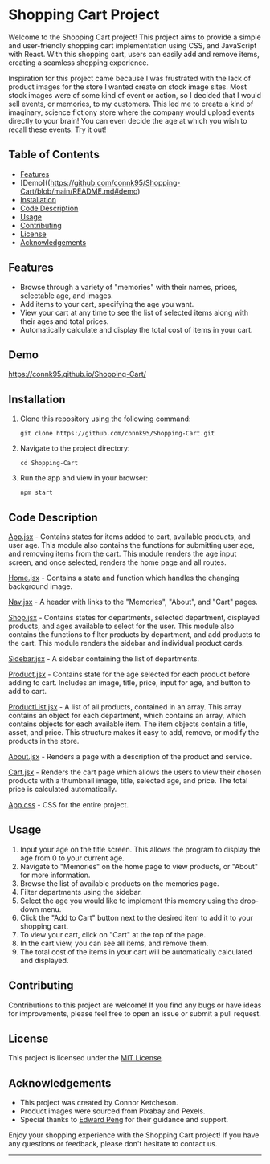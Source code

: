 # Shopping Cart Project

Welcome to the Shopping Cart project! This project aims to provide a simple and user-friendly shopping cart implementation using CSS, and JavaScript with React. With this shopping cart, users can easily add and remove items, creating a seamless shopping experience.

Inspiration for this project came because I was frustrated with the lack of product images for the store I wanted create on stock image sites. Most stock images were of some kind of event or action, so I decided that I would sell events, or memories, to my customers. This led me to create a kind of imaginary, science fictiony store where the company would upload events directly to your brain! You can even decide the age at which you wish to recall these events. Try it out!

## Table of Contents

- [Features](https://github.com/connk95/Shopping-Cart/blob/main/README.md#features)
- [Demo]((https://github.com/connk95/Shopping-Cart/blob/main/README.md#demo)
- [Installation](https://github.com/connk95/Shopping-Cart/blob/main/README.md#installation)
- [Code Description](https://github.com/connk95/Shopping-Cart/blob/main/README.md#code-description)
- [Usage](https://github.com/connk95/Shopping-Cart/blob/main/README.md#usage)
- [Contributing](https://github.com/connk95/Shopping-Cart/blob/main/README.md#contributing)
- [License](https://github.com/connk95/Shopping-Cart/blob/main/README.md#license)
- [Acknowledgements](https://github.com/connk95/Shopping-Cart/blob/main/README.md#acknowledgements)

## Features

- Browse through a variety of "memories" with their names, prices, selectable age, and images.
- Add items to your cart, specifying the age you want.
- View your cart at any time to see the list of selected items along with their ages and total prices.
- Automatically calculate and display the total cost of items in your cart.

## Demo

https://connk95.github.io/Shopping-Cart/

## Installation

1. Clone this repository using the following command:
   ```
   git clone https://github.com/connk95/Shopping-Cart.git
   ```

2. Navigate to the project directory:
   ```
   cd Shopping-Cart
   ```

3. Run the app and view in your browser:
   ```
   npm start
   ```

## Code Description

[App.jsx](https://github.com/connk95/Shopping-Cart/blob/main/src/App.jsx) - Contains states for items added to cart, available products, and user age. This module also contains the functions for submitting user age, and removing items from the cart. This module renders the age input screen, and once selected, renders the home page and all routes.

[Home.jsx](https://github.com/connk95/Shopping-Cart/blob/main/src/Site/Layout/Home/Home.jsx) - Contains a state and function which handles the changing background image.

[Nav.jsx](https://github.com/connk95/Shopping-Cart/blob/main/src/Site/Layout/Nav.jsx) - A header with links to the "Memories", "About", and "Cart" pages.

[Shop.jsx](https://github.com/connk95/Shopping-Cart/blob/main/src/Site/Layout/Shop/Shop.jsx) - Contains states for departments, selected department, displayed products, and ages available to select for the user. This module also contains the functions to filter products by department, and add products to the cart. This module renders the sidebar and individual product cards.

[Sidebar.jsx](https://github.com/connk95/Shopping-Cart/blob/main/src/Site/Layout/Sidebar.jsx) - A sidebar containing the list of departments.

[Product.jsx](https://github.com/connk95/Shopping-Cart/blob/main/src/Site/Products/Product.jsx) - Contains state for the age selected for each product before adding to cart. Includes an image, title, price, input for age, and button to add to cart.

[ProductList.jsx](https://github.com/connk95/Shopping-Cart/blob/main/src/Site/Products/ProductList.jsx) - A list of all products, contained in an array. This array contains an object for each department, which contains an array, which contains objects for each available item. The item objects contain a title, asset, and price. This structure makes it easy to add, remove, or modify the products in the store.

[About.jsx](https://github.com/connk95/Shopping-Cart/blob/main/src/Site/Layout/Shop/Shop.test.jsx) - Renders a page with a description of the product and service.

[Cart.jsx](https://github.com/connk95/Shopping-Cart/blob/main/src/Site/Layout/Cart/Cart.jsx) - Renders the cart page which allows the users to view their chosen products with a thumbnail image, title, selected age, and price. The total price is calculated automatically.

[App.css](https://github.com/connk95/Shopping-Cart/blob/main/src/App.css) - CSS for the entire project.

## Usage

1. Input your age on the title screen. This allows the program to display the age from 0 to your current age.
2. Navigate to "Memories" on the home page to view products, or "About" for more information.
3. Browse the list of available products on the memories page.
4. Filter departments using the sidebar.
5. Select the age you would like to implement this memory using the drop-down menu.
6. Click the "Add to Cart" button next to the desired item to add it to your shopping cart.
7. To view your cart, click on "Cart" at the top of the page.
8. In the cart view, you can see all items, and remove them.
9. The total cost of the items in your cart will be automatically calculated and displayed.

## Contributing

Contributions to this project are welcome! If you find any bugs or have ideas for improvements, please feel free to open an issue or submit a pull request.

## License

This project is licensed under the [MIT License](LICENSE).

## Acknowledgements

- This project was created by Connor Ketcheson.
- Product images were sourced from Pixabay and Pexels.
- Special thanks to [Edward Peng](https://github.com/edwardnz2017) for their guidance and support.

Enjoy your shopping experience with the Shopping Cart project! If you have any questions or feedback, please don't hesitate to contact us.

---
